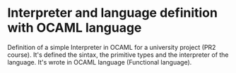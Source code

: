 # Interpreter and language definition with OCAML language
Definition of a simple Interpreter in OCAML for a university project (PR2 course). It's defined the sintax, the primitive types and the interpreter of the language.
It's wrote in OCAML language (Functional language).
